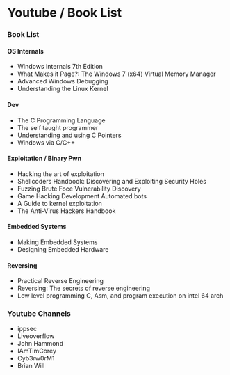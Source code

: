 # Youtube / Book List

### Book List&#x20;

#### OS Internals&#x20;

* Windows Internals 7th Edition
* What Makes it Page?: The Windows 7 (x64) Virtual Memory Manager&#x20;
* Advanced Windows Debugging&#x20;
* Understanding the Linux Kernel&#x20;

#### Dev&#x20;

* The C Programming Language&#x20;
* The self taught programmer&#x20;
* Understanding and using C Pointers&#x20;
* Windows via C/C++

#### Exploitation / Binary Pwn&#x20;

* Hacking the art of exploitation&#x20;
* Shellcoders Handbook: Discovering and Exploiting Security Holes&#x20;
* Fuzzing Brute Foce Vulnerability Discovery&#x20;
* Game Hacking Development Automated bots&#x20;
* A Guide to kernel exploitation&#x20;
* The Anti-Virus Hackers Handbook

#### Embedded Systems&#x20;

* Making Embedded Systems&#x20;
* Designing Embedded Hardware

#### Reversing&#x20;

* Practical Reverse Engineering
* Reversing: The secrets of reverse engineering&#x20;
* Low level programming C, Asm, and program execution on intel 64 arch

### Youtube Channels

* ippsec&#x20;
* Liveoverflow
* John Hammond
* IAmTimCorey
* Cyb3rw0rM1
* Brian Will
